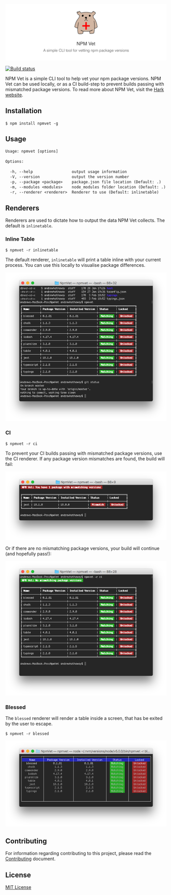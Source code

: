 ![](./.github/banner.png?raw=true)

[![Build status](https://ci.appveyor.com/api/projects/status/e6e1rgx0i853jg8b/branch/master?svg=true)](https://ci.appveyor.com/project/andrewhathaway/npmvet/branch/master)


NPM Vet is a simple CLI tool to help vet your npm package versions. NPM Vet can be used locally, or as a CI build-step to prevent builds passing with mismatched package versions. To read more about NPM Vet, visit the [Hark website](https://harksys.com/labs/npm-vet-a-simple-cli-tool-for-checking-npm-package-versions).

## Installation

    $ npm install npmvet -g

## Usage

    Usage: npmvet [options]

    Options:

      -h, --help                 output usage information
      -V, --version              output the version number
      -p, --package <package>    package.json file location (Default: .)
      -m, --modules <modules>    node_modules folder location (Default: .)
      -r, --renderer <renderer>  Renderer to use (Default: inlinetable)

## Renderers

Renderers are used to dictate how to output the data NPM Vet collects. The default is `inlinetable`.

### Inline Table

    $ npmvet -r inlinetable

The default renderer, `inlinetable` will print a table inline with your current process. You can use this locally to visualise package differences.

![](./.github/inlinetable.png?raw=true)

### CI

    $ npmvet -r ci

To prevent your CI builds passing with mismatched package versions, use the CI renderer. If any package version mismatches are found, the build will fail:

![](./.github/ci-error.png?raw=true)

Or if there are no mismatching package versions, your build will continue (and hopefully pass!):

![](./.github/ci-success.png?raw=true)

### Blessed

The `blessed` renderer will render a table inside a screen, that has be exited by the user to escape.

    $ npmvet -r blessed

![](./.github/blessed.png?raw=true)

## Contributing

For information regarding contributing to this project, please read the [Contributing](./CONTRIBUTING.md) document.

## License

[MIT License](./LICENSE.md)
